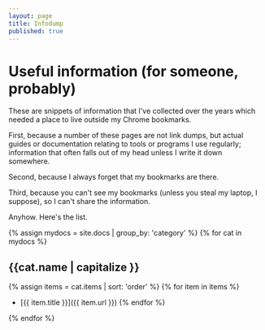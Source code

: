 ```yaml
---
layout: page
title: Infodump
published: true
---
```


# Useful information (for someone, probably)

These are snippets of information that I've collected over the years which needed a place to live outside my
Chrome bookmarks.

First, because a number of these pages are not link dumps, but actual
guides or documentation relating to tools or programs I use regularly; information that often falls out
of my head unless I write it down somewhere.

Second, because I always forget that my bookmarks are there.

Third, because you can't see my bookmarks (unless you steal my laptop, I suppose), so I can't share the information.

Anyhow. Here's the list.

{% assign mydocs = site.docs | group_by: 'category' %}
{% for cat in mydocs %}
## {{cat.name | capitalize }}
{% assign items = cat.items | sort: 'order' %}
{% for item in items %}
  - [{{ item.title }}]({{ item.url }})
{% endfor %}

{% endfor %}
